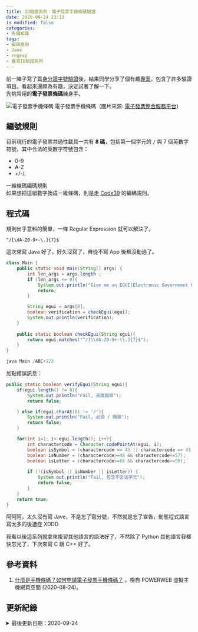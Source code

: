 ```yaml
---
title: ID驗證系列｜電子發票手機條碼驗證
date: 2020-09-24 23:13
is_modified: false
categories:
- 先備知識
tags:
- 編碼規則
- Jave
- regexp
- 臺灣ID驗證系列
--- 
```


前一陣子寫了篇[身分證字號驗證](/CheckUID)後，結果同學分享了個有趣[專案](https://github.com/enylin/taiwan-id-validator)，包含了許多驗證項目。看起來還頗為有趣，決定試著了解一下。    
先挑常用的**電子發票條碼**練身手。

<!--more-->
<p class="illustration">
    <img src="https://i.imgur.com/dN9tdi6.jpg" alt="電子發票手機條碼">
    電子發票手機條碼（圖片來源: <a href="https://einvoice.nat.gov.tw/APCONSUMER/BTC500W/">電子發票整合服務平台</a>）
</p>



## 編號規則
目前現行的電子發票共通性載具一共有 **8 碼**，包括第一個字元的 `/` 與 7 個英數字符號，其中合法的英數字符號包含：
- 0-9
- A-Z
- +/-/.

<div class="alert info">
<div class="head">一維條碼編碼規則</div>
如果想把這組數字換成一維條碼，則是走 <a href="http://www.appsbarcode.com/Code%2039.php">Code39</a> 的編碼規則。
</div>



## 程式碼
規則出乎意料的簡單，一條 Regular Expression 就可以解決了。
```
^/[\dA-Z0-9+-\.]{7}$
```

<p class="paragraph-spacing"></p> 

這次來寫 Java 好了，好久沒寫了，自從不寫 App 後都沒動過了。

```java
class Main {
    public static void main(String[] args) {
        int len_args = args.length ; 
        if (len_args <= 0){
            System.out.println("Give me an EGUI(Electronic Government Uniform Invoice)!!!!");
            return;
        }

        String egui = args[0]; 
        boolean verification = checkEgui(egui);	
        System.out.println(verification); 
    }
    
    public static boolean checkEgui(String egui){
        return egui.matches("^/[\\dA-Z0-9+-\\.]{7}$");
    }
}

java Main /ABC+123
```

<p class="paragraph-spacing"></p>

加點錯誤訊息：
```java
public static boolean verifyEgui(String egui){
    if(egui.length() != 8){
        System.out.println("Fail, 長度錯誤"); 
        return false;

    } else if(egui.charAt(0) != '/'){
        System.out.println("Fail, 必須 / 開頭"); 
        return false;
    } 

    for(int i=1; i< egui.length(); i++){
        int charactercode = Character.codePointAt(egui, i); 
        boolean isSymbol = (charactercode == 43 || charactercode == 45 || charactercode == 46);
        boolean isNumber = (charactercode>=48 && charactercode<=57);
        boolean isLetter = (charactercode>=65 && charactercode<=90);
        
        if (!(isSymbol || isNumber || isLetter)) {
            System.out.println("Fail, 包含不合法字元"); 
            return false;
        } 
    }
    return true;
} 
```

<p class="paragraph-spacing"></p>

阿阿阿，太久沒有寫 Jave，不是忘了寫分號，不然就是忘了宣告，動態程式語言寫太多的後遺症 XDDD

我看以後這系列就拿來複習其他語言的語法好了，不然除了 Python 其他語言我都快忘光了，下次來寫 C 跟 C++ 好了。



## 參考資料 
1. [什麼是手機條碼？如何申請電子發票手機條碼？](https://www.powerweb.tw/modules/qna/V121.html) 。檢自 POWERWEB 虛擬主機網頁空間 (2020-08-24)。



## 更新紀錄
<details class="update_stamp">
  <summary>最後更新日期：2020-09-24</summary>
  <ul>
    <li>2020-09-24 發布</li>
    <li>2020-08-25 完稿</li>
    <li>2020-08-24 起稿</li>
  </ul>
</details>
